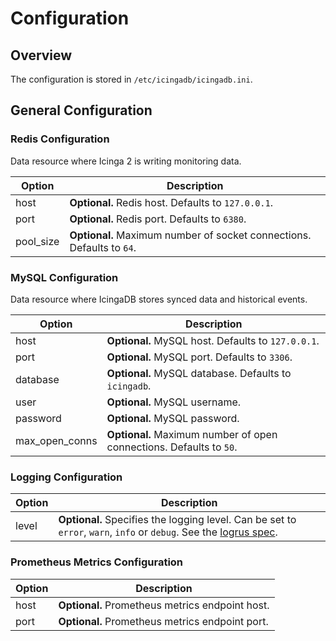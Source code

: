 # Configuration <a id="configuration"></a>

## Overview <a id="configuration-overview"></a>

The configuration is stored in `/etc/icingadb/icingadb.ini`.

## General Configuration <a id="configuration-general"></a>

### Redis Configuration <a id="configuration-general-redis"></a>

Data resource where Icinga 2 is writing monitoring data.

Option                   | Description
-------------------------|-----------------------------------------------
host                     | **Optional.** Redis host. Defaults to `127.0.0.1`.
port                     | **Optional.** Redis port. Defaults to `6380`.
pool\_size               | **Optional.** Maximum number of socket connections. Defaults to `64`.

### MySQL Configuration <a id="configuration-general-mysql"></a>

Data resource where IcingaDB stores synced data and historical events.

Option                   | Description
-------------------------|-----------------------------------------------
host                     | **Optional.** MySQL host. Defaults to `127.0.0.1`.
port                     | **Optional.** MySQL port. Defaults to `3306`.
database                 | **Optional.** MySQL database. Defaults to `icingadb`.
user                     | **Optional.** MySQL username.
password                 | **Optional.** MySQL password.
max\_open\_conns         | **Optional.** Maximum number of open connections. Defaults to `50`.

### Logging Configuration <a id="configuration-general-logging"></a>

Option                   | Description
-------------------------|-----------------------------------------------
level                    | **Optional.** Specifies the logging level. Can be set to `error`, `warn`, `info` or `debug`. See the [logrus spec](https://github.com/sirupsen/logrus#level-logging).

### Prometheus Metrics Configuration <a id="configuration-general-metrics"></a>

Option                   | Description
-------------------------|-----------------------------------------------
host                     | **Optional.** Prometheus metrics endpoint host.
port                     | **Optional.** Prometheus metrics endpoint port.
